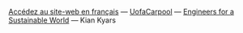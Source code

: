 [Accédez au site-web en français](https://webdocs.cs.ualberta.ca/~kkyars/)
&mdash;
[UofaCarpool](https://www.linkedin.com/company/uofacarpool)
&mdash;
[Engineers for a Sustainable World](https://eswualberta.com/)
&mdash;
Kian Kyars